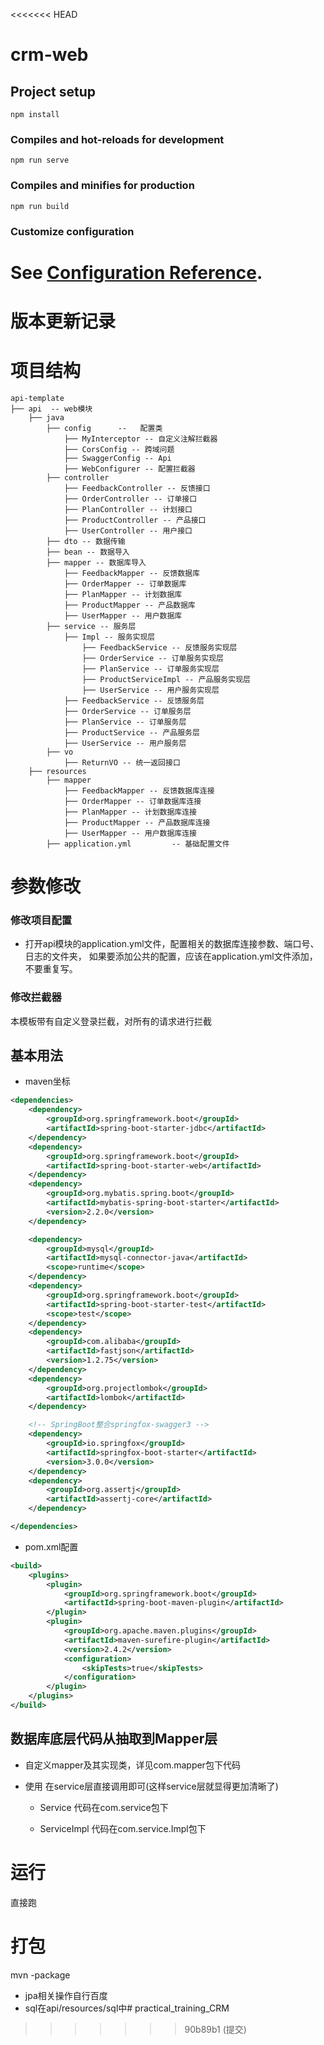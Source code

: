 <<<<<<< HEAD
# crm-web

## Project setup
```
npm install
```

### Compiles and hot-reloads for development
```
npm run serve
```

### Compiles and minifies for production
```
npm run build
```

### Customize configuration
See [Configuration Reference](https://cli.vuejs.org/config/).
=======
# 版本更新记录

# 项目结构

```text
api-template
├── api  -- web模块
    ├── java
        ├── config      --   配置类
            ├── MyInterceptor -- 自定义注解拦截器
            ├── CorsConfig -- 跨域问题
            ├── SwaggerConfig -- Api
            ├── WebConfigurer -- 配置拦截器
        ├── controller
            ├── FeedbackController -- 反馈接口
            ├── OrderController -- 订单接口
            ├── PlanController -- 计划接口
            ├── ProductController -- 产品接口
            ├── UserController -- 用户接口
        ├── dto -- 数据传输
        ├── bean -- 数据导入
        ├── mapper -- 数据库导入
            ├── FeedbackMapper -- 反馈数据库
            ├── OrderMapper -- 订单数据库
            ├── PlanMapper -- 计划数据库
            ├── ProductMapper -- 产品数据库
            ├── UserMapper -- 用户数据库
        ├── service -- 服务层
            ├── Impl -- 服务实现层
                ├── FeedbackService -- 反馈服务实现层
                ├── OrderService -- 订单服务实现层
                ├── PlanService -- 订单服务实现层
                ├── ProductServiceImpl -- 产品服务实现层
                ├── UserService -- 用户服务实现层            
            ├── FeedbackService -- 反馈服务层
            ├── OrderService -- 订单服务层
            ├── PlanService -- 订单服务层
            ├── ProductService -- 产品服务层
            ├── UserService -- 用户服务层
        ├── vo
            ├── ReturnVO -- 统一返回接口
    ├── resources
        ├── mapper 
            ├── FeedbackMapper -- 反馈数据库连接
            ├── OrderMapper -- 订单数据库连接
            ├── PlanMapper -- 计划数据库连接
            ├── ProductMapper -- 产品数据库连接
            ├── UserMapper -- 用户数据库连接
        ├── application.yml         -- 基础配置文件
```

# 参数修改

### 修改项目配置

- 打开api模块的application.yml文件，配置相关的数据库连接参数、端口号、日志的文件夹，
  如果要添加公共的配置，应该在application.yml文件添加，不要重复写。

### 修改拦截器

本模板带有自定义登录拦截，对所有的请求进行拦截

## 基本用法

- maven坐标

```xml
<dependencies>
    <dependency>
        <groupId>org.springframework.boot</groupId>
        <artifactId>spring-boot-starter-jdbc</artifactId>
    </dependency>
    <dependency>
        <groupId>org.springframework.boot</groupId>
        <artifactId>spring-boot-starter-web</artifactId>
    </dependency>
    <dependency>
        <groupId>org.mybatis.spring.boot</groupId>
        <artifactId>mybatis-spring-boot-starter</artifactId>
        <version>2.2.0</version>
    </dependency>

    <dependency>
        <groupId>mysql</groupId>
        <artifactId>mysql-connector-java</artifactId>
        <scope>runtime</scope>
    </dependency>
    <dependency>
        <groupId>org.springframework.boot</groupId>
        <artifactId>spring-boot-starter-test</artifactId>
        <scope>test</scope>
    </dependency>
    <dependency>
        <groupId>com.alibaba</groupId>
        <artifactId>fastjson</artifactId>
        <version>1.2.75</version>
    </dependency>
    <dependency>
        <groupId>org.projectlombok</groupId>
        <artifactId>lombok</artifactId>
    </dependency>

    <!-- SpringBoot整合springfox-swagger3 -->
    <dependency>
        <groupId>io.springfox</groupId>
        <artifactId>springfox-boot-starter</artifactId>
        <version>3.0.0</version>
    </dependency>
    <dependency>
        <groupId>org.assertj</groupId>
        <artifactId>assertj-core</artifactId>
    </dependency>

</dependencies>
```

- pom.xml配置

```xml
<build>
    <plugins>
        <plugin>
            <groupId>org.springframework.boot</groupId>
            <artifactId>spring-boot-maven-plugin</artifactId>
        </plugin>
        <plugin>
            <groupId>org.apache.maven.plugins</groupId>
            <artifactId>maven-surefire-plugin</artifactId>
            <version>2.4.2</version>
            <configuration>
                <skipTests>true</skipTests>
            </configuration>
        </plugin>
    </plugins>
</build>
```

## 数据库底层代码从抽取到Mapper层

- 自定义mapper及其实现类，详见com.mapper包下代码

- 使用
  在service层直接调用即可(这样service层就显得更加清晰了)
  - Service 
    代码在com.service包下
    
  - ServiceImpl
    代码在com.service.Impl包下

# 运行

直接跑

# 打包

mvn -package



- jpa相关操作自行百度
- sql在api/resources/sql中# practical_training_CRM
>>>>>>> 90b89b1 (提交)
